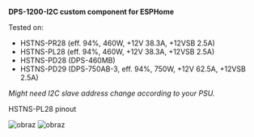 **DPS-1200-I2C custom component for ESPHome**

Tested on:
- HSTNS-PR28 (eff. 94%, 460W, +12V 38.3A, +12VSB 2.5A)
- HSTNS-PL28 (eff. 94%, 460W, +12V 38.3A, +12VSB 2.5A)
- HSTNS-PD28 (DPS-460MB)
- HSTNS-PD29 (DPS-750AB-3, eff. 94%, 750W, +12V 62.5A, +12VSB 2.5A)



_Might need I2C slave address change according to your PSU._



HSTNS-PL28 pinout

![obraz](https://github.com/kamilzierke/DPS-1200-I2C-ESPHome/assets/67487992/c3ef644c-f94a-4dc3-865b-a7acded75653)
![obraz](https://github.com/kamilzierke/DPS-1200-I2C-ESPHome/assets/67487992/9293c085-1e0b-433f-b1eb-f9780bc2fc03)
